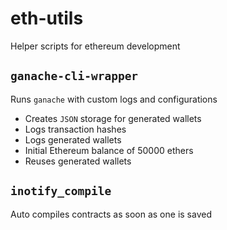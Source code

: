 # eth-utils
Helper scripts for ethereum development

## `ganache-cli-wrapper`
Runs `ganache` with custom logs and configurations
* Creates `JSON` storage for generated wallets
* Logs transaction hashes
* Logs generated wallets
* Initial Ethereum balance of 50000 ethers
* Reuses generated wallets

## `inotify_compile`
Auto compiles contracts as soon as one is saved
